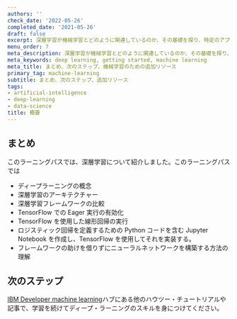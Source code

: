 ```yaml
---
authors: ''
check_date: '2022-05-26'
completed_date: '2021-05-26'
draft: false
excerpt: 深層学習が機械学習とどのように関連しているのか、その基礎を探り、特定のアプリケーションで深層学習アルゴリズムを使用することの利点を見ていきます。
menu_order: 7
meta_description: 深層学習が機械学習とどのように関連しているのか、その基礎を探り、特定のアプリケーションで深層学習アルゴリズムを使用することの利点を見ていきます。
meta_keywords: deep learning, getting started, machine learning
meta_title: まとめ、次のステップ、機械学習のための追加リソース
primary_tag: machine-learning
subtitle: まとめ、次のステップ、追加リソース
tags:
- artificial-intelligence
- deep-learning
- data-science
title: 概要
---
```


## まとめ

このラーニングパスでは、深層学習について紹介しました。このラーニングパスでは

* ディープラーニングの概念
* 深層学習のアーキテクチャー
* 深層学習フレームワークの比較
* TensorFlow での Eager 実行の有効化
* TensorFlow を使用した線形回帰の実行
* ロジスティック回帰を定義するための Python コードを含む Jupyter Notebook を作成し、TensorFlow を使用してそれを実装する。
* フレームワークの助けを借りずにニューラルネットワークを構築する方法の理解

## 次のステップ

[IBM Developer machine learning](/technologies/deep-learning/)ハブにある他のハウツー・チュートリアルや記事で、学習を続けてディープ・ラーニングのスキルを身につけてください。